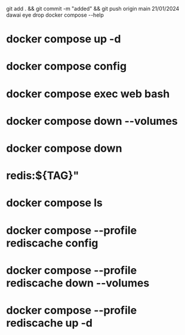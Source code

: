 git add . && git commit -m "added" && git push origin main
21/01/2024 dawai eye drop
docker compose --help

<!-- to create and run a container -->
# docker compose up -d

# docker compose config

# docker compose exec web bash

<!-- docker compose remove container  -->
# docker compose down --volumes
# docker compose down

<!-- env file  -->
# redis:${TAG}"

<!--  -->
# docker compose ls

# docker compose --profile rediscache config

# docker compose --profile rediscache down --volumes

# docker compose --profile rediscache up -d